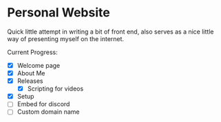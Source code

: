 # Personal Website

Quick little attempt in writing a bit of front end, also serves as a nice little way of presenting myself on the internet.

Current Progress:
- [x] Welcome page
- [x] About Me
- [x] Releases
    - [x] Scripting for videos
- [x] Setup
- [ ] Embed for discord
- [ ] Custom domain name